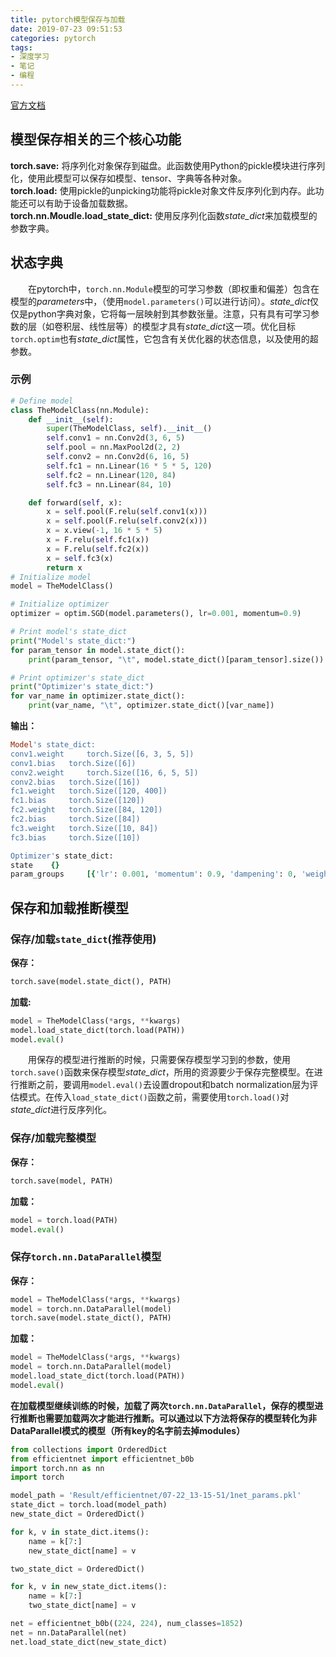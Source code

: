 ```yaml
---
title: pytorch模型保存与加载
date: 2019-07-23 09:51:53
categories: pytorch
tags:
- 深度学习
- 笔记
- 编程
---
```


[官方文档](https://pytorch.apachecn.org/docs/1.0/saving_loading_models.html)

## 模型保存相关的三个核心功能

**torch.save:** 将序列化对象保存到磁盘。此函数使用Python的pickle模块进行序列化，使用此模型可以保存如模型、tensor、字典等各种对象。  
**torch.load:** 使用pickle的unpicking功能将pickle对象文件反序列化到内存。此功能还可以有助于设备加载数据。  
**torch.nn.Moudle.load_state_dict:** 使用反序列化函数*state_dict*来加载模型的参数字典。  

## 状态字典

&emsp;&emsp;在pytorch中，`torch.nn.Module`模型的可学习参数（即权重和偏差）包含在模型的*parameters*中，（使用`model.parameters()`可以进行访问）。*state_dict*仅仅是python字典对象，它将每一层映射到其参数张量。注意，只有具有可学习参数的层（如卷积层、线性层等）的模型才具有*state_dict*这一项。优化目标`torch.optim`也有*state_dict*属性，它包含有关优化器的状态信息，以及使用的超参数。

### 示例

```python
# Define model
class TheModelClass(nn.Module):
    def __init__(self):
        super(TheModelClass, self).__init__()
        self.conv1 = nn.Conv2d(3, 6, 5)
        self.pool = nn.MaxPool2d(2, 2)
        self.conv2 = nn.Conv2d(6, 16, 5)
        self.fc1 = nn.Linear(16 * 5 * 5, 120)
        self.fc2 = nn.Linear(120, 84)
        self.fc3 = nn.Linear(84, 10)

    def forward(self, x):
        x = self.pool(F.relu(self.conv1(x)))
        x = self.pool(F.relu(self.conv2(x)))
        x = x.view(-1, 16 * 5 * 5)
        x = F.relu(self.fc1(x))
        x = F.relu(self.fc2(x))
        x = self.fc3(x)
        return x
# Initialize model
model = TheModelClass()

# Initialize optimizer
optimizer = optim.SGD(model.parameters(), lr=0.001, momentum=0.9)

# Print model's state_dict
print("Model's state_dict:")
for param_tensor in model.state_dict():
    print(param_tensor, "\t", model.state_dict()[param_tensor].size())

# Print optimizer's state_dict
print("Optimizer's state_dict:")
for var_name in optimizer.state_dict():
    print(var_name, "\t", optimizer.state_dict()[var_name])
```

**输出：**

```ruby
Model's state_dict:
conv1.weight     torch.Size([6, 3, 5, 5])
conv1.bias   torch.Size([6])
conv2.weight     torch.Size([16, 6, 5, 5])
conv2.bias   torch.Size([16])
fc1.weight   torch.Size([120, 400])
fc1.bias     torch.Size([120])
fc2.weight   torch.Size([84, 120])
fc2.bias     torch.Size([84])
fc3.weight   torch.Size([10, 84])
fc3.bias     torch.Size([10])

Optimizer's state_dict:
state    {}
param_groups     [{'lr': 0.001, 'momentum': 0.9, 'dampening': 0, 'weight_decay': 0, 'nesterov': False, 'params': [4675713712, 4675713784, 4675714000, 4675714072, 4675714216, 4675714288, 4675714432, 4675714504, 4675714648, 4675714720]}]
```

## 保存和加载推断模型

### 保存/加载`state_dict`(推荐使用)

**保存：**

```python
torch.save(model.state_dict(), PATH)
```

**加载:**

```python
model = TheModelClass(*args, **kwargs)
model.load_state_dict(torch.load(PATH))
model.eval()
```

&emsp;&emsp;用保存的模型进行推断的时候，只需要保存模型学习到的参数，使用`torch.save()`函数来保存模型*state_dict*，所用的资源要少于保存完整模型。在进行推断之前，要调用`model.eval()`去设置dropout和batch normalization层为评估模式。在传入`load_state_dict()`函数之前，需要使用`torch.load()`对*state_dict*进行反序列化。

### 保存/加载完整模型

**保存：**

```python
torch.save(model, PATH)
```

**加载：**

```python
model = torch.load(PATH)
model.eval()
```

### 保存`torch.nn.DataParallel`模型

**保存：**

```python
model = TheModelClass(*args, **kwargs)
model = torch.nn.DataParallel(model)
torch.save(model.state_dict(), PATH)
```

**加载：**

```python
model = TheModelClass(*args, **kwargs)
model = torch.nn.DataParallel(model)
model.load_state_dict(torch.load(PATH))
model.eval()
```

**在加载模型继续训练的时候，加载了两次`torch.nn.DataParallel`，保存的模型进行推断也需要加载两次才能进行推断。可以通过以下方法将保存的模型转化为非DataParallel模式的模型（所有key的名字前去掉modules）**

```python
from collections import OrderedDict
from efficientnet import efficientnet_b0b
import torch.nn as nn
import torch

model_path = 'Result/efficientnet/07-22_13-15-51/1net_params.pkl'
state_dict = torch.load(model_path)
new_state_dict = OrderedDict()

for k, v in state_dict.items():
    name = k[7:]
    new_state_dict[name] = v

two_state_dict = OrderedDict()

for k, v in new_state_dict.items():
    name = k[7:]
    two_state_dict[name] = v

net = efficientnet_b0b((224, 224), num_classes=1852)
net = nn.DataParallel(net)
net.load_state_dict(new_state_dict)
```
